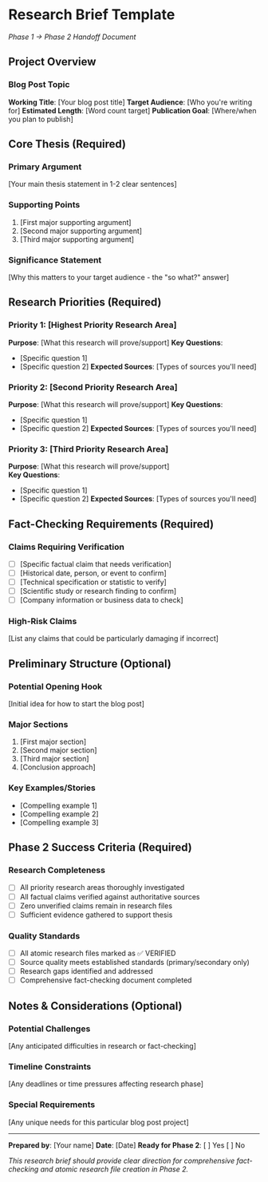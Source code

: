 # Research Brief Template
*Phase 1 → Phase 2 Handoff Document*

## Project Overview

### Blog Post Topic
**Working Title**: [Your blog post title]
**Target Audience**: [Who you're writing for]
**Estimated Length**: [Word count target]
**Publication Goal**: [Where/when you plan to publish]

## Core Thesis (Required)

### Primary Argument
[Your main thesis statement in 1-2 clear sentences]

### Supporting Points
1. [First major supporting argument]
2. [Second major supporting argument]  
3. [Third major supporting argument]

### Significance Statement
[Why this matters to your target audience - the "so what?" answer]

## Research Priorities (Required)

### Priority 1: [Highest Priority Research Area]
**Purpose**: [What this research will prove/support]
**Key Questions**: 
- [Specific question 1]
- [Specific question 2]
**Expected Sources**: [Types of sources you'll need]

### Priority 2: [Second Priority Research Area]  
**Purpose**: [What this research will prove/support]
**Key Questions**:
- [Specific question 1]
- [Specific question 2]
**Expected Sources**: [Types of sources you'll need]

### Priority 3: [Third Priority Research Area]
**Purpose**: [What this research will prove/support]  
**Key Questions**:
- [Specific question 1]
- [Specific question 2]
**Expected Sources**: [Types of sources you'll need]

## Fact-Checking Requirements (Required)

### Claims Requiring Verification
- [ ] [Specific factual claim that needs verification]
- [ ] [Historical date, person, or event to confirm]
- [ ] [Technical specification or statistic to verify]
- [ ] [Scientific study or research finding to confirm]
- [ ] [Company information or business data to check]

### High-Risk Claims
[List any claims that could be particularly damaging if incorrect]

## Preliminary Structure (Optional)

### Potential Opening Hook
[Initial idea for how to start the blog post]

### Major Sections
1. [First major section]
2. [Second major section]
3. [Third major section]
4. [Conclusion approach]

### Key Examples/Stories
- [Compelling example 1]
- [Compelling example 2]
- [Compelling example 3]

## Phase 2 Success Criteria (Required)

### Research Completeness
- [ ] All priority research areas thoroughly investigated
- [ ] All factual claims verified against authoritative sources
- [ ] Zero unverified claims remain in research files
- [ ] Sufficient evidence gathered to support thesis

### Quality Standards
- [ ] All atomic research files marked as ✅ VERIFIED
- [ ] Source quality meets established standards (primary/secondary only)
- [ ] Research gaps identified and addressed
- [ ] Comprehensive fact-checking document completed

## Notes & Considerations (Optional)

### Potential Challenges
[Any anticipated difficulties in research or fact-checking]

### Timeline Constraints
[Any deadlines or time pressures affecting research phase]

### Special Requirements
[Any unique needs for this particular blog post project]

---

**Prepared by**: [Your name]
**Date**: [Date]
**Ready for Phase 2**: [ ] Yes [ ] No

*This research brief should provide clear direction for comprehensive fact-checking and atomic research file creation in Phase 2.* 